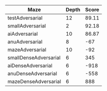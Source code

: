 Maze | Depth | Score
-----|-------|-----
testAdversarial | 12 | 89.11
smallAdversarial | 2 | 92.18
aiAdversarial | 10 | 86.87
anuAdversarial | 8 | -67
mazeAdversarial | 10 | -92
smallDenseAdversarial | 6 | 345  
aiDenseAdversarial | 6 | -918 
anuDenseAdversarial | 6 | -558 
mazeDenseAdversarial | 6 | 888 

